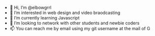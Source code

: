 - 👋 Hi, I’m @elbowgrrl
- 👀 I’m interested in web design and video braodcasting
- 🌱 I’m currently learning Javascript
- 💞️ I’m looking to network with other students and newbie coders
- 📫 You can reach me by email using my git username at the mail of G

